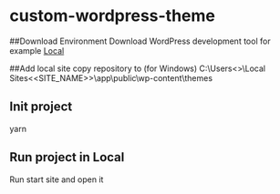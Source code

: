 # custom-wordpress-theme

##Download Environment 
Download WordPress development tool for example <a href="https://localwp.com/#">Local</a>

##Add local site
copy repository to (for Windows) C:\Users\<<USER>>\Local Sites\<<SITE_NAME>>\app\public\wp-content\themes

## Init project
yarn 

## Run project in Local
Run start site and open it


